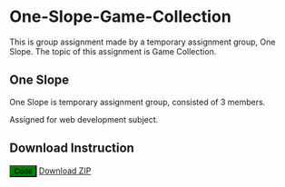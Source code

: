 # One-Slope-Game-Collection
This is group assignment made by a temporary assignment group, One Slope. The topic of this assignment is Game Collection.

## One Slope
One Slope is temporary assignment group, consisted of 3 members.

Assigned for web development subject.

## Download Instruction
<button style="background-color:green;">Code</button>
<a href="https://github.com/SaladinLeSalamander/One-Slope-Game-Collection/archive/refs/heads/main.zip">Download ZIP</a>


